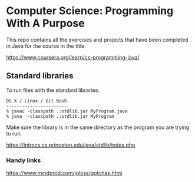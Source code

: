 # Computer Science: Programming With A Purpose

This repo contains all the exercises and projects that have been completed in Java for the course in the title.

https://www.coursera.org/learn/cs-programming-java/

## Standard libraries

To run files with the standard libraries:

```
OS X / Linux / Git Bash
-----------------------
% javac -classpath .:stdlib.jar MyProgram.java
% java  -classpath .:stdlib.jar MyProgram
```

Make sure the library is in the same directory as the program you are trying to run.

https://introcs.cs.princeton.edu/java/stdlib/index.php

### Handy links

https://www.mindprod.com/jgloss/gotchas.html
